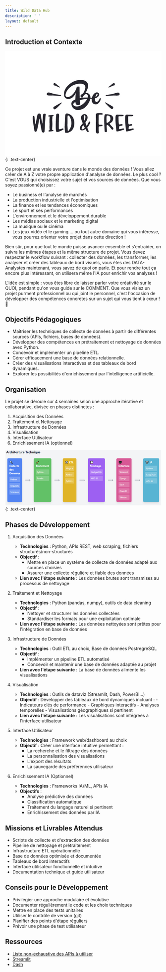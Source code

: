 ```yaml
---
title: Wild Data Hub
description: ' '
layout: default
---
```


## Introduction et Contexte

![Header](assests/image/header.jpg)
{: .text-center}

Ce projet est une vraie aventure dans le monde des données ! Vous allez créer de A à Z votre propre application d'analyse de données. Le plus cool ? C'est VOUS qui choisissez votre sujet et vos sources de données. Que vous soyez passionné(e) par :
    
- Le business et l'analyse de marchés
- La production industrielle et l'optimisation
- La finance et les tendances économiques
- Le sport et ses performances
- L'environnement et le développement durable
- Les médias sociaux et le marketing digital
- La musique ou le cinéma
- Les jeux vidéo et le gaming
... ou tout autre domaine qui vous intéresse, vous pourrez orienter votre projet dans cette direction !

Bien sûr, pour que tout le monde puisse avancer ensemble et s'entraider, on suivra les mêmes étapes et la même structure de projet. Vous devez respecter le workflow suivant : collecter des données, les transformer, les analyser et créer des tableaux de bord visuels, vous êtes des DATA-Analystes maintenant, vous savez de quoi on parle. Et pour rendre tout ça encore plus intéressant, on utilisera même l'IA pour enrichir vos analyses !

L'idée est simple : vous êtes libre de laisser parler votre créativité sur le QUOI, pendant qu'on vous guide sur le COMMENT. Que vous visiez un projet purment professionnel ou qui joint le personnel, c'est l'occasion de développer des compétences concrètes sur un sujet qui vous tient à cœur ! 🚀

## Objectifs Pédagogiques

- Maîtriser les techniques de collecte de données à partir de différentes sources (APIs, fichiers, bases de données).
- Développer des compétences en prétraitement et nettoyage de données avec Python.
- Concevoir et implémenter un pipeline ETL.
- Gérer efficacement une base de données relationnelle.
- Créer des visualisations interactives et des tableaux de bord dynamiques.
- Explorer les possibilités d'enrichissement par l'intelligence artificielle.

## Organisation

Le projet se déroule sur 4 semaines selon une approche itérative et collaborative, divisée en phases distinctes :

1. Acquisition des Données
2. Traitement et Nettoyage
3. Infrastructure de Données
4. Visualisation
5. Interface Utilisateur
6. Enrichissement IA (optionnel)

![Architecture](assests/image/architecture.PNG)
{: .text-center}

## Phases de Développement

1. Acquisition des Données

    - **Technologies** : Python, APIs REST, web scraping, fichiers structurés/non-structurés
    - **Objectif** :
        - Mettre en place un système de collecte de données adapté aux sources choisies
        - Assurer une collecte régulière et fiable des données
    - **Lien avec l'étape suivante** : Les données brutes sont transmises au processus de nettoyage

2. Traitement et Nettoyage

    - **Technologies** : Python (pandas, numpy), outils de data cleaning
    - **Objectif** :
        - Nettoyer et structurer les données collectées
        - Standardiser les formats pour une exploitation optimale
    - **Lien avec l'étape suivante** : Les données nettoyées sont prêtes pour l'intégration en base de données

3. Infrastructure de Données

    - **Technologies** : Outil ETL au choix, Base de données PostregreSQL
    - **Objectif** :
        - Implémenter un pipeline ETL automatisé
        - Concevoir et maintenir une base de données adaptée au projet
    - **Lien avec l'étape suivante** : La base de données alimente les visualisations

4. Visualisation

    - **Technologies** : Outils de dataviz (Streamlit, Dash, PowerBI...)
    - **Objectif** : Développer des tableaux de bord dynamiques incluant :
            - Indicateurs clés de performance
            - Graphiques interactifs
            - Analyses temporelles
            - Visualisations géographiques si pertinent
    - **Lien avec l'étape suivante** : Les visualisations sont intégrées à l'interface utilisateur

5. Interface Utilisateur

    - **Technologies** : Framework web/dashboard au choix
    - **Objectif** : Créer une interface intuitive permettant :
        - La recherche et le filtrage des données
        - La personnalisation des visualisations
        - L'export des résultats
        - La sauvegarde des préférences utilisateur

6. Enrichissement IA (Optionnel)

    - **Technologies** : Frameworks IA/ML, APIs IA
    - **Objectifs** :
        - Analyse prédictive des données
        - Classification automatique
        - Traitement du langage naturel si pertinent
        - Enrichissement des données par IA

## Missions et Livrables Attendus

- Scripts de collecte et d'extraction des données
- Pipeline de nettoyage et prétraitement
- Infrastructure ETL opérationnelle
- Base de données optimisée et documentée
- Tableaux de bord interactifs
- Interface utilisateur fonctionnelle et intuitive
- Documentation technique et guide utilisateur

## Conseils pour le Développement

- Privilégier une approche modulaire et évolutive
- Documenter régulièrement le code et les choix techniques
- Mettre en place des tests unitaires
- Utiliser le contrôle de version (git)
- Planifier des points d'étape réguliers
- Prévoir une phase de test utilisateur
  
## Ressources

- [Liste non-exhaustive des APIs à utiliser](https://docs.google.com/document/d/1HZcOZ60cGACjA56UJY5l-vTVvXdguJNhL4woeXBPtJo/edit?usp=sharing)
- [Streamlit](https://www.youtube.com/@CodingIsFun/playlists)
- [Dash](https://www.youtube.com/@CharmingData)
